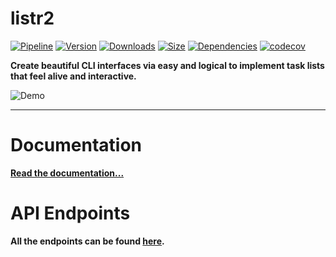 # listr2

[![Pipeline](https://gitlab.kilic.dev/libraries/listr2/badges/master/pipeline.svg?style=flat-square&ignore_skipped=true)](https://gitlab.kilic.dev/libraries/listr2/-/commits/master) [![Version](https://img.shields.io/npm/v/listr2.svg?style=flat-square&logo=npm)](https://www.npmjs.com/package/listr2?activeTab=versions) [![Downloads](https://img.shields.io/npm/dm/listr2.svg?style=flat-square&logo=npm)](https://www.npmjs.com/package/listr2) [![Size](https://img.shields.io/bundlephobia/min/listr2?style=flat-square&logo=npm)](https://www.npmjs.com/package/listr2) [![Dependencies](https://img.shields.io/librariesio/release/npm/listr2?style=flat-square&logo=npm)](https://www.npmjs.com/package/listr2?activeTab=dependencies) [![codecov](https://codecov.io/gh/cenk1cenk2/listr2/branch/master/graph/badge.svg?style=flat-square)](https://codecov.io/gh/cenk1cenk2/listr2)

**Create beautiful CLI interfaces via easy and logical to implement task lists that feel alive and interactive.**

![Demo](./demo/demo.gif)

---

# Documentation

**[Read the documentation...](https://listr2.kilic.dev)**

# API Endpoints

**All the endpoints can be found [here](./docs/README.md).**
